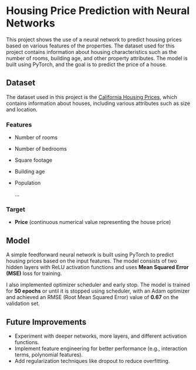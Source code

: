 # Housing Price Prediction with Neural Networks

This project shows the use of a neural network to predict housing prices based on various features of the properties. The dataset used for this project contains information about housing characteristics such as the number of rooms, building age, and other property attributes. The model is built using PyTorch, and the goal is to predict the price of a house.

## Dataset

The dataset used in this project is the [California Housing Prices](https://www.kaggle.com/datasets/camnugent/california-housing-prices), which contains information about houses, including various attributes such as size and location.

### Features

- Number of rooms
- Number of bedrooms
- Square footage
- Building age
- Population
  
  ...

### Target

- **Price** (continuous numerical value representing the house price)

## Model

A simple feedforward neural network is built using PyTorch to predict housing prices based on the input features. The model consists of two hidden layers with ReLU activation functions and uses **Mean Squared Error (MSE)** loss for training.

I also implemented optimizer scheduler and early stop. The model is trained for **50 epochs** or until it is stopped using scheduler, with an Adam optimizer and achieved an RMSE (Root Mean Squared Error) value of **0.67** on the validation set.

## Future Improvements

- Experiment with deeper networks, more layers, and different activation functions.
- Implement feature engineering for better performance (e.g., interaction terms, polynomial features).
- Add regularization techniques like dropout to reduce overfitting.

